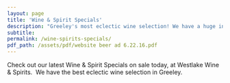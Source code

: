 ```yaml
---
layout: page
title: 'Wine & Spirit Specials'
description: "Greeley's most eclectic wine selection! We have a huge inventory to choose from, both foreign and domestic."
subtitle:
permalink: /wine-spirits-specials/
pdf_path: /assets/pdf/website beer ad 6.22.16.pdf
---
```



Check out our latest Wine & Spirit Specials on sale today, at Westlake Wine & Spirits.  We have the best eclectic wine selection in Greeley.